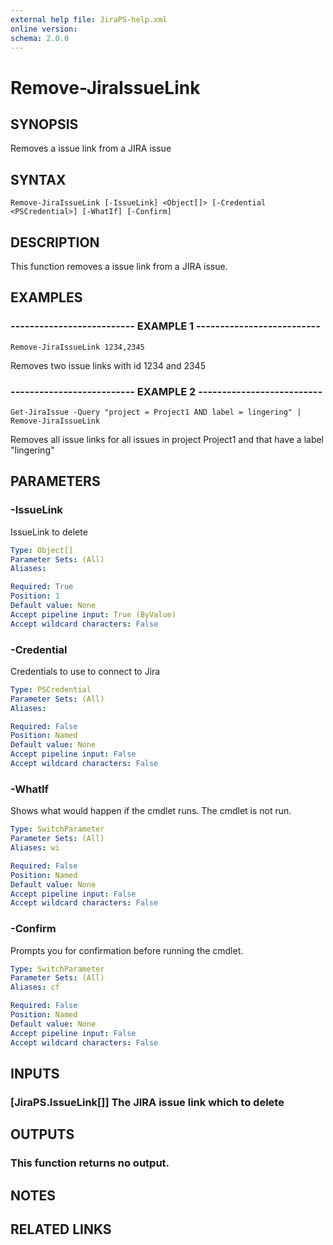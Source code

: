 ```yaml
---
external help file: JiraPS-help.xml
online version: 
schema: 2.0.0
---
```


# Remove-JiraIssueLink

## SYNOPSIS
Removes a issue link from a JIRA issue

## SYNTAX

```
Remove-JiraIssueLink [-IssueLink] <Object[]> [-Credential <PSCredential>] [-WhatIf] [-Confirm]
```

## DESCRIPTION
This function removes a issue link from a JIRA issue.

## EXAMPLES

### -------------------------- EXAMPLE 1 --------------------------
```
Remove-JiraIssueLink 1234,2345
```

Removes two issue links with id 1234 and 2345

### -------------------------- EXAMPLE 2 --------------------------
```
Get-JiraIssue -Query "project = Project1 AND label = lingering" | Remove-JiraIssueLink
```

Removes all issue links for all issues in project Project1 and that have a label "lingering"

## PARAMETERS

### -IssueLink
IssueLink to delete

```yaml
Type: Object[]
Parameter Sets: (All)
Aliases: 

Required: True
Position: 1
Default value: None
Accept pipeline input: True (ByValue)
Accept wildcard characters: False
```

### -Credential
Credentials to use to connect to Jira

```yaml
Type: PSCredential
Parameter Sets: (All)
Aliases: 

Required: False
Position: Named
Default value: None
Accept pipeline input: False
Accept wildcard characters: False
```

### -WhatIf
Shows what would happen if the cmdlet runs.
The cmdlet is not run.

```yaml
Type: SwitchParameter
Parameter Sets: (All)
Aliases: wi

Required: False
Position: Named
Default value: None
Accept pipeline input: False
Accept wildcard characters: False
```

### -Confirm
Prompts you for confirmation before running the cmdlet.

```yaml
Type: SwitchParameter
Parameter Sets: (All)
Aliases: cf

Required: False
Position: Named
Default value: None
Accept pipeline input: False
Accept wildcard characters: False
```

## INPUTS

### [JiraPS.IssueLink[]] The JIRA issue link  which to delete

## OUTPUTS

### This function returns no output.

## NOTES

## RELATED LINKS

